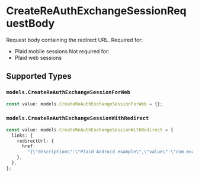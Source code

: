 # CreateReAuthExchangeSessionRequestBody

Request body containing the redirect URL.
Required for:
- Plaid mobile sessions
Not required for:
- Plaid web sessions



## Supported Types

### `models.CreateReAuthExchangeSessionForWeb`

```typescript
const value: models.CreateReAuthExchangeSessionForWeb = {};
```

### `models.CreateReAuthExchangeSessionWithRedirect`

```typescript
const value: models.CreateReAuthExchangeSessionWithRedirect = {
  links: {
    redirectUrl: {
      href:
        "{\"description\":\"Plaid Android example\",\"value\":\"com.example.app123\"}",
    },
  },
};
```

